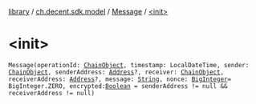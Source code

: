 [library](../../index.md) / [ch.decent.sdk.model](../index.md) / [Message](index.md) / [&lt;init&gt;](./-init-.md)

# &lt;init&gt;

`Message(operationId: `[`ChainObject`](../-chain-object/index.md)`, timestamp: LocalDateTime, sender: `[`ChainObject`](../-chain-object/index.md)`, senderAddress: `[`Address`](../../ch.decent.sdk.crypto/-address/index.md)`?, receiver: `[`ChainObject`](../-chain-object/index.md)`, receiverAddress: `[`Address`](../../ch.decent.sdk.crypto/-address/index.md)`?, message: `[`String`](https://kotlinlang.org/api/latest/jvm/stdlib/kotlin/-string/index.html)`, nonce: `[`BigInteger`](http://docs.oracle.com/javase/6/docs/api/java/math/BigInteger.html)` = BigInteger.ZERO, encrypted: `[`Boolean`](https://kotlinlang.org/api/latest/jvm/stdlib/kotlin/-boolean/index.html)` = senderAddress != null && receiverAddress != null)`